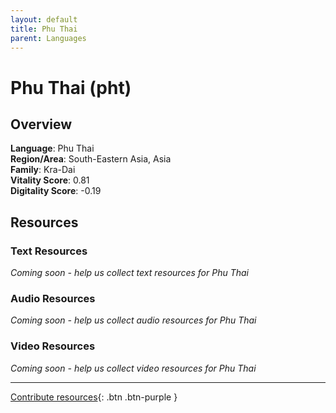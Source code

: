 ```yaml
---
layout: default
title: Phu Thai
parent: Languages
---
```


# Phu Thai (pht)

## Overview

**Language**: Phu Thai  
**Region/Area**: South-Eastern Asia, Asia  
**Family**: Kra-Dai  
**Vitality Score**: 0.81  
**Digitality Score**: -0.19  

## Resources

### Text Resources
*Coming soon - help us collect text resources for Phu Thai*

### Audio Resources
*Coming soon - help us collect audio resources for Phu Thai*

### Video Resources
*Coming soon - help us collect video resources for Phu Thai*

---

[Contribute resources](https://fairtrain.github.io/){: .btn .btn-purple }
